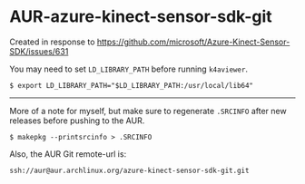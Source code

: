 # AUR-azure-kinect-sensor-sdk-git

Created in response to
https://github.com/microsoft/Azure-Kinect-Sensor-SDK/issues/631

You may need to set `LD_LIBRARY_PATH` before running `k4aviewer`.

```console
$ export LD_LIBRARY_PATH="$LD_LIBRARY_PATH:/usr/local/lib64"
```

---

More of a note for myself, but make sure to regenerate `.SRCINFO` after
new releases before pushing to the AUR.
```console
$ makepkg --printsrcinfo > .SRCINFO
```

Also, the AUR Git remote-url is:

```
ssh://aur@aur.archlinux.org/azure-kinect-sensor-sdk-git.git
```
